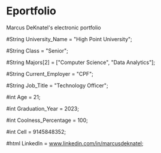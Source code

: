 # Eportfolio
Marcus DeKnatel's electronic portfolio 

#String University_Name = "High Point University";

#String Class = "Senior";

#String Majors[2] = ["Computer Science", "Data Analytics"];

#String Current_Employer = "CPF";

#String Job_Title = "Technology Officer";

#int Age = 21;

#int Graduation_Year = 2023;

#int Coolness_Percentage = 100;

#int Cell = 9145848352;

#html LinkedIn = www.linkedin.com/in/marcusdeknatel;

